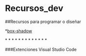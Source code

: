 # Recursos_dev

##Recursos para programar o diseñar

*[box-shadow](https://www.cssmatic.com/box-shadow)

*[]()
*[]()
*[]()
*[]()
*[]()
*[]()
*[]()
*[]()
*[]()
*[]()
*[]()
*[]()
*[]()

###Extenciones Visual Studio Code
